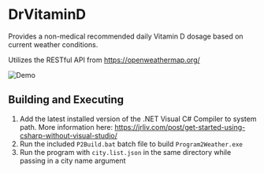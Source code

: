 # DrVitaminD
Provides a non-medical recommended daily Vitamin D dosage based on current weather conditions.

Utilizes the RESTful API from https://openweathermap.org/

![Demo](https://www.dropbox.com/s/bsl7gf7ptru0k61/P2%20Weather%20Demo.png?raw=1)

## Building and Executing
1. Add the latest installed version of the .NET Visual C# Compiler to system path. More information here: https://jrliv.com/post/get-started-using-csharp-without-visual-studio/
2. Run the included ```P2Build.bat``` batch file to build ```Program2Weather.exe```
3. Run the program with ```city.list.json``` in the same directory while passing in a city name argument
